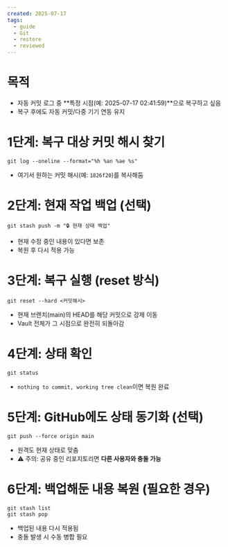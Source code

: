 ```yaml
---
created: 2025-07-17
tags:
  - guide
  - Git
  - restore
  - reviewed
---
```

# 목적
- 자동 커밋 로그 중 **특정 시점(예: 2025-07-17 02:41:59)**으로 복구하고 싶음
- 복구 후에도 자동 커밋/다중 기기 연동 유지

# 1단계: 복구 대상 커밋 해시 찾기

```
git log --oneline --format="%h %an %ae %s"
```
-  여기서 원하는 커밋 해시(예: `1826f20`)를 복사해둠

# 2단계: 현재 작업 백업 (선택)
```
git stash push -m "🔒 현재 상태 백업"
```
- 현재 수정 중인 내용이 있다면 보존
- 복원 후 다시 적용 가능

# 3단계: 복구 실행 (reset 방식)
```
git reset --hard <커밋해시>
```
- 현재 브랜치(main)의 HEAD를 해당 커밋으로 강제 이동
- Vault 전체가 그 시점으로 완전히 되돌아감

# 4단계: 상태 확인
```
git status
```
- `nothing to commit, working tree clean`이면 복원 완료

# 5단계: GitHub에도 상태 동기화 (선택)
```
git push --force origin main
```
- 원격도 현재 상태로 맞춤  
- ⚠️ 주의: 공유 중인 리포지토리면 **다른 사용자와 충돌 가능**

# 6단계: 백업해둔 내용 복원 (필요한 경우)
```
git stash list
git stash pop
```
- 백업된 내용 다시 적용됨
- 충돌 발생 시 수동 병합 필요